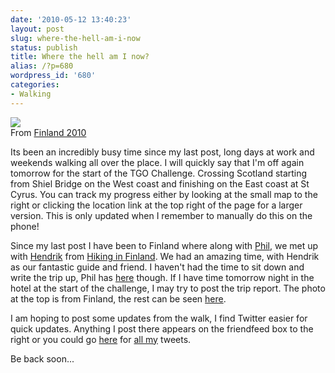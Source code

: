 ```yaml
---
date: '2010-05-12 13:40:23'
layout: post
slug: where-the-hell-am-i-now
status: publish
title: Where the hell am I now?
alias: /?p=680
wordpress_id: '680'
categories:
- Walking
---
```


[![](http://lh5.ggpht.com/_mwiBNuCX3e4/S-BzTidygfI/AAAAAAAAO70/HtTZS0_g1SU/s400/Finland%202010%20068.JPG)](http://picasaweb.google.com/lh/photo/c-Sr2hFMRr4MYdK52bqlWQ?feat=embedwebsite)  
From [Finland 2010](http://picasaweb.google.com/steven.horner/Finland2010?feat=embedwebsite)  

Its been an incredibly busy time since my last post, long days at work and weekends walking all over the place. I will quickly say that I'm off again tomorrow for the start of the TGO Challenge. Crossing Scotland starting from Shiel Bridge on the West coast and finishing on the East coast at St Cyrus. You can track my progress either by looking at the small map to the right or clicking the location link at the top right of the page for a larger version. This is only updated when I remember to manually do this on the phone!  

Since my last post I have been to Finland where along with [Phil](http://phil-turner.net/), we met up with [Hendrik](http://twitter.com/hendrikmorkel) from [Hiking in Finland](http://www.hikinginfinland.com/). We had an amazing time, with Hendrik as our fantastic guide and friend. I haven't had the time to sit down and write the trip up, Phil has [here](http://phil-turner.net/?p=949) though. If I have time tomorrow night in the hotel at the start of the challenge, I may try to post the trip report. The photo at the top is from Finland, the rest can be seen [here](http://picasaweb.google.com/steven.horner/Finland2010).  

I am hoping to post some updates from the walk, I find Twitter easier for quick updates. Anything I post there appears on the friendfeed box to the right or you could go [here](http://twitter.com/stevenhorner) for [all my](http://twitter.com/stevenhorner) tweets.  

Be back soon...
